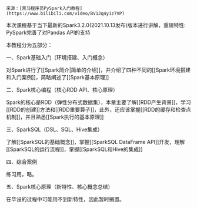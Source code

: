 ```ad-note
来源：[黑马程序员PySpark入门教程](https://www.bilibili.com/video/BV1Jq4y1z7VP)
```

本次课程基于当下最新的Spark3.2.0(2021.10.13发布)版本进行讲解，重磅特性: PySpark完善了对Pandas API的支持

本教程分为五部分：

一、Spark基础入门（环境搭建、入门概念）

对Spark进行了[[Spark简介|简单的介绍]]，并介绍了四种不同的[[Spark环境搭建和入门案例]]，简略阐述了[[Spark基本原理]]

二、Spark核心编程（核心RDD API、核心原理）

Spark的核心是RDD（弹性分布式数据集），本章主要了解[[RDD产生背景]]，学习[[RDD的创建]]方法和[[RDD重要算子]]，此外，还应该掌握[[RDD的缓存和检查点机制]]，并且熟悉[[Spark执行的基本原理]]

三、SparkSQL（DSL、SQL、Hive集成）

了解[[SparkSQL的基础概念]]，掌握[[SparkSQL DataFrame API]]开发，理解[[SparkSQL的运行流程]]，掌握[[SparkSQL和Hive的集成]]

四、综合案例

练习用，略。

五、Spark核心原理（新特性、核心概念总结）

在毕设的过程中可能用不到新特性，因此暂时搁置。
